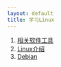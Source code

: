 ```yaml
---
layout: default
title: 学习Linux
---
```


1. [相关软件工具](docs/01相关软件工具.md)
2. [Linux介绍](docs/02Linux介绍.md)
3. [Debian](docs/03Debian.md)